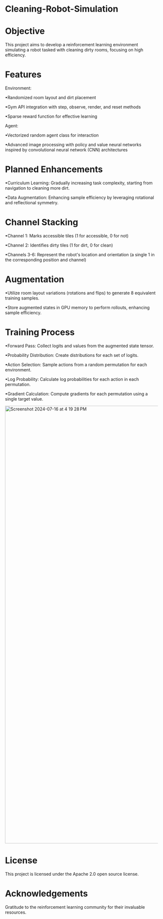 # Cleaning-Robot-Simulation

# Objective

This project aims to develop a reinforcement learning environment simulating a robot tasked with cleaning dirty rooms, focusing on high efficiency.

# Features

Environment:

•Randomized room layout and dirt placement

•Gym API integration with step, observe, render, and reset methods

•Sparse reward function for effective learning

Agent:

•Vectorized random agent class for interaction

•Advanced image processing with policy and value neural networks inspired by convolutional neural network (CNN) architectures

# Planned Enhancements

•Curriculum Learning: Gradually increasing task complexity, starting from navigation to cleaning more dirt.

•Data Augmentation: Enhancing sample efficiency by leveraging rotational and reflectional symmetry.

# Channel Stacking

•Channel 1: Marks accessible tiles (1 for accessible, 0 for not)

•Channel 2: Identifies dirty tiles (1 for dirt, 0 for clean)

•Channels 3-6: Represent the robot's location and orientation (a single 1 in the corresponding position and channel)

# Augmentation

•Utilize room layout variations (rotations and flips) to generate 8 equivalent training samples.

•Store augmented states in GPU memory to perform rollouts, enhancing sample efficiency.

# Training Process

•Forward Pass: Collect logits and values from the augmented state tensor.

•Probability Distribution: Create distributions for each set of logits.

•Action Selection: Sample actions from a random permutation for each environment.

•Log Probability: Calculate log probabilities for each action in each permutation.

•Gradient Calculation: Compute gradients for each permutation using a single target value.

<img width="1440" alt="Screenshot 2024-07-16 at 4 19 28 PM" src="https://github.com/user-attachments/assets/c0ca1aaf-e6f1-4831-aa57-fcd20c279379">


# License

This project is licensed under the Apache 2.0 open source license.

# Acknowledgements

Gratitude to the reinforcement learning community for their invaluable resources.
